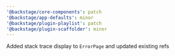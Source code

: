 ```yaml
---
'@backstage/core-components': patch
'@backstage/app-defaults': minor
'@backstage/plugin-playlist': patch
'@backstage/plugin-scaffolder': minor
---
```


Added stack trace display to `ErrorPage` and updated existing refs
